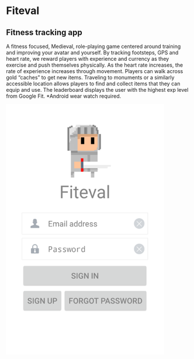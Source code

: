 # Fiteval

## Fitness tracking app

A fitness focused, Medieval, role-playing game centered around training and improving your avatar and yourself. By tracking footsteps, GPS and heart rate, we reward players with experience and currency as they exercise and push themselves physically. As the heart rate increases, the rate of experience increases through movement. Players can walk across gold “caches” to get new items. Traveling to monuments or a similarly accessible location allows players to find and collect items that they can equip and use. The leaderboard displays the user with the highest exp level from Google Fit. *Android wear watch required.


![Library screen](https://github.com/mikias/Fiteval/blob/master/screens/screen1.png?raw=true)


